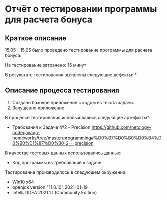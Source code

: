 # Отчёт о тестировании программы для расчета бонуса

## Краткое описание

15.05 - 15.05 было проведено тестирование программы для расчета бонуса.

На тестирование затрачено: 15 минут

В результате тестирования выявлены следующие дефекты:
* 

## Описание процесса тестирования
1. Создано базовое приложение с кодом из текста задачи.
2. Запущенно приложение.


В процессе тестирования использовались следующие артефакты*:
* Требования к Задаче №2 - Precision https://github.com/netology-code/javaqa-homeworks/tree/master/programming#%D0%B7%D0%B0%D0%B4%D0%B0%D1%87%D0%B0-2---precision






В качестве тестовых данных использовались данные:
* Код программы из требоаваний к задаче. 



Тестирование производилось в следующем окружении:
* Win10 x64
* openjdk version "11.0.10" 2021-01-19
* IntelliJ IDEA 2021.1.1 (Community Edition)

